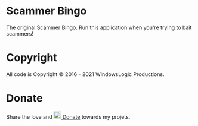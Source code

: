 # Scammer Bingo
The original Scammer Bingo. Run this application when you're trying to bait scammers!

# Copyright
All code is Copyright © 2016 - 2021 WindowsLogic Productions.

# Donate
Share the love and <a href="https://paypal.me/windowslogic"><img width="20" height=auto alt="Donate" src="https://windowslogic.co.uk/img/donate.png"> Donate</a> towards my projets.
